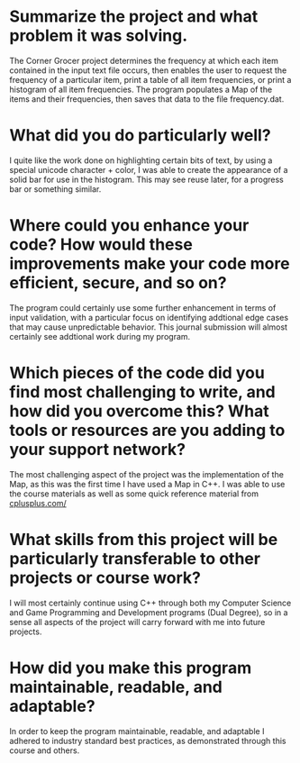 # Summarize the project and what problem it was solving.

 The Corner Grocer project determines the frequency at which each item contained in the input text file occurs, then enables the user to request the frequency of a particular item, print a table of all item frequencies, or print a histogram of all item frequencies. The program populates a Map of the items and their frequencies, then saves that data to the file frequency.dat.

# What did you do particularly well?

 I quite like the work done on highlighting certain bits of text, by using a special unicode character + color, I was able to create the appearance of a solid bar for use in the histogram. This may see reuse later, for a progress bar or something similar.

# Where could you enhance your code? How would these improvements make your code more efficient, secure, and so on?

 The program could certainly use some further enhancement in terms of input validation, with a particular focus on identifying addtional edge cases that may cause unpredictable behavior. This journal submission will almost certainly see addtional work during my program.

# Which pieces of the code did you find most challenging to write, and how did you overcome this? What tools or resources are you adding to your support network?

The most challenging aspect of the project was the implementation of the Map, as this was the first time I have used a Map in C++. I was able to use the course materials as well as some quick reference material from [cplusplus.com/](https://cplusplus.com/reference/map/map/)

# What skills from this project will be particularly transferable to other projects or course work?

 I will most certainly continue using C++ through both my Computer Science and Game Programming and Development programs (Dual Degree), so in a sense all aspects of the project will carry forward with me into future projects. 

# How did you make this program maintainable, readable, and adaptable?

 In order to keep the program maintainable, readable, and adaptable I adhered to industry standard best practices, as demonstrated through this course and others.
